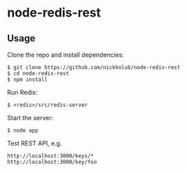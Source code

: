 node-redis-rest
===============
## Usage

 Clone the repo and install dependencies:

    $ git clone https://github.com/nickholub/node-redis-rest
    $ cd node-redis-rest
    $ npm install

 Run Redis:

    $ <redis>/src/redis-server

 Start the server:

    $ node app

  Test REST API, e.g.

    http://localhost:3000/keys/*
    http://localhost:3000/key/foo
